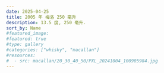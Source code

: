 ```yaml
---
date: 2025-04-25
title: 2005 年 梅洛 250 毫升
description: 13.5 度, 250 毫升.
sort_by: Name
#featured_image: 
#featured: true
#type: gallery
#categories: ["whisky", "macallan"]
#resources:
#  - src: macallan/20_30_40_50/PXL_20241004_100905984.jpg
---
```

